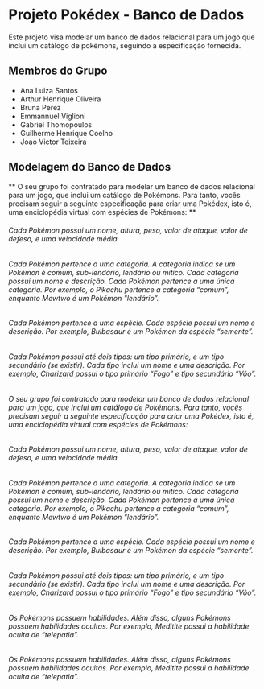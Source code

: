 # Projeto Pokédex - Banco de Dados
Este projeto visa modelar um banco de dados relacional para um jogo que inclui um catálogo de pokémons, seguindo a especificação fornecida.

## Membros do Grupo
- Ana Luiza Santos
- Arthur Henrique Oliveira
- Bruna Perez
- Emmannuel Viglioni
- Gabriel Thomopoulos
- Guilherme Henrique Coelho
- Joao Victor Teixeira

## Modelagem do Banco de Dados
** O seu grupo foi contratado para modelar um banco de dados relacional para um jogo, que inclui um catálogo de Pokémons. Para tanto, vocês precisam seguir a seguinte especificação para criar uma Pokédex, isto é, uma enciclopédia virtual com espécies de Pokémons: **
###### Cada Pokémon possui um nome, altura, peso, valor de ataque, valor de defesa, e uma velocidade média.
###### Cada Pokémon pertence a uma categoria. A categoria indica se um Pokémon é comum, sub-lendário, lendário ou mítico. Cada categoria possui um nome e descrição.  Cada Pokémon pertence a uma única categoria. Por exemplo, o Pikachu pertence a categoria  “comum”, enquanto Mewtwo é um Pokémon "lendário”.
###### Cada Pokémon pertence a uma espécie. Cada espécie possui um nome e descrição. Por exemplo, Bulbasaur é um Pokémon da espécie “semente”.
###### Cada Pokémon possui até dois tipos: um tipo primário, e um tipo secundário (se existir). Cada tipo inclui um nome e uma descrição. Por exemplo, Charizard possui o tipo primário “Fogo” e tipo secundário “Vôo”.
###### O seu grupo foi contratado para modelar um banco de dados relacional para um jogo, que inclui um catálogo de Pokémons. Para tanto, vocês precisam seguir a seguinte especificação para criar uma Pokédex, isto é, uma enciclopédia virtual com espécies de Pokémons: 
###### Cada Pokémon possui um nome, altura, peso, valor de ataque, valor de defesa, e uma velocidade média.
###### Cada Pokémon pertence a uma categoria. A categoria indica se um Pokémon é comum, sub-lendário, lendário ou mítico. Cada categoria possui um nome e descrição.  Cada Pokémon pertence a uma única categoria. Por exemplo, o Pikachu pertence a categoria  “comum”, enquanto Mewtwo é um Pokémon "lendário”.
###### Cada Pokémon pertence a uma espécie. Cada espécie possui um nome e descrição. Por exemplo, Bulbasaur é um Pokémon da espécie “semente”.
###### Cada Pokémon possui até dois tipos: um tipo primário, e um tipo secundário (se existir). Cada tipo inclui um nome e uma descrição. Por exemplo, Charizard possui o tipo primário “Fogo” e tipo secundário “Vôo”.
###### Os Pokémons possuem habilidades. Além disso, alguns Pokémons possuem habilidades ocultas. Por exemplo, Meditite possui a habilidade oculta de “telepatia”.

###### Os Pokémons possuem habilidades. Além disso, alguns Pokémons possuem habilidades ocultas. Por exemplo, Meditite possui a habilidade oculta de “telepatia”.
